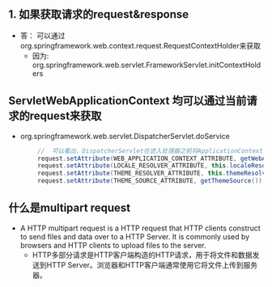 ## 1. 如果获取请求的request&response

+ 答： 可以通过org.springframework.web.context.request.RequestContextHolder来获取
    - 因为: org.springframework.web.servlet.FrameworkServlet.initContextHolders
  
## ServletWebApplicationContext 均可以通过当前请求的request来获取
+ org.springframework.web.servlet.DispatcherServlet.doService
```java
        //  可以看出，DispatcherServlet在进入处理器之前将ApplicationContext、LocaleResolver、ThemeResolver、ThemeSource都放入到了Request中的attributes中去了，之后也可以从中获取了
		request.setAttribute(WEB_APPLICATION_CONTEXT_ATTRIBUTE, getWebApplicationContext());
		request.setAttribute(LOCALE_RESOLVER_ATTRIBUTE, this.localeResolver);
		request.setAttribute(THEME_RESOLVER_ATTRIBUTE, this.themeResolver);
		request.setAttribute(THEME_SOURCE_ATTRIBUTE, getThemeSource());
```
## 什么是multipart request
+ A HTTP multipart request is a HTTP request that HTTP clients construct to send files and data over to a HTTP Server. It is commonly used by browsers and HTTP clients to upload files to the server.
   - HTTP多部分请求是HTTP客户端构造的HTTP请求，用于将文件和数据发送到HTTP Server。浏览器和HTTP客户端通常使用它将文件上传到服务器。